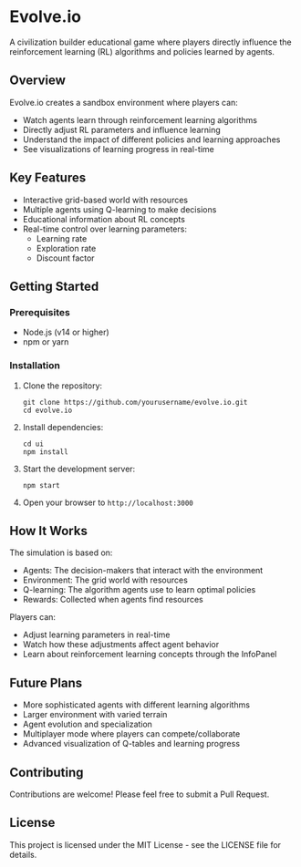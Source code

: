 # Evolve.io

A civilization builder educational game where players directly influence the reinforcement learning (RL) algorithms and policies learned by agents.

## Overview

Evolve.io creates a sandbox environment where players can:
- Watch agents learn through reinforcement learning algorithms
- Directly adjust RL parameters and influence learning
- Understand the impact of different policies and learning approaches
- See visualizations of learning progress in real-time

## Key Features

- Interactive grid-based world with resources
- Multiple agents using Q-learning to make decisions
- Educational information about RL concepts
- Real-time control over learning parameters:
  - Learning rate
  - Exploration rate
  - Discount factor

## Getting Started

### Prerequisites

- Node.js (v14 or higher)
- npm or yarn

### Installation

1. Clone the repository:
   ```
   git clone https://github.com/yourusername/evolve.io.git
   cd evolve.io
   ```

2. Install dependencies:
   ```
   cd ui
   npm install
   ```

3. Start the development server:
   ```
   npm start
   ```

4. Open your browser to `http://localhost:3000`

## How It Works

The simulation is based on:
- Agents: The decision-makers that interact with the environment
- Environment: The grid world with resources
- Q-learning: The algorithm agents use to learn optimal policies
- Rewards: Collected when agents find resources

Players can:
- Adjust learning parameters in real-time
- Watch how these adjustments affect agent behavior
- Learn about reinforcement learning concepts through the InfoPanel

## Future Plans

- More sophisticated agents with different learning algorithms
- Larger environment with varied terrain
- Agent evolution and specialization
- Multiplayer mode where players can compete/collaborate
- Advanced visualization of Q-tables and learning progress

## Contributing

Contributions are welcome! Please feel free to submit a Pull Request.

## License

This project is licensed under the MIT License - see the LICENSE file for details.